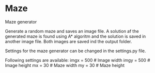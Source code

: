 # Maze
Maze generator

Generate a random maze and saves an image file. A solution af the generated maze is found using A* algoritm and the solution is saved in another image file. Both images are saved ind the output folder.

Settings for the maze generator can be changed in the settings.py file.

Following settings are available:
imgx = 500  # Image width
imgy = 500  # Image height
mx = 30     # Maze width
my = 30     # Maze height

